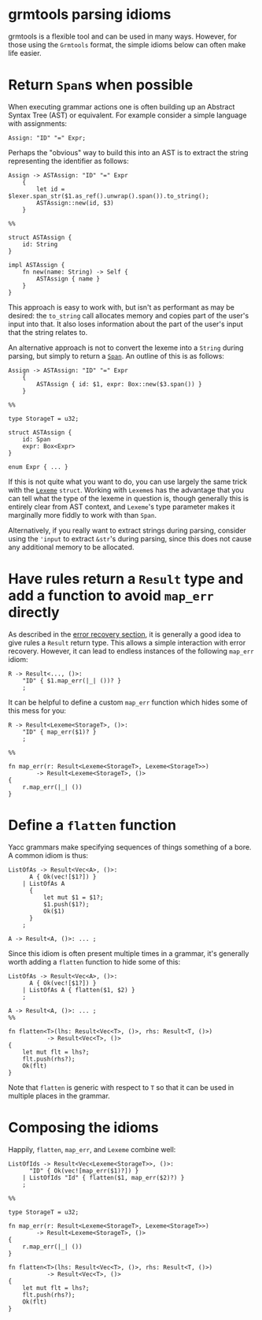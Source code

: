 # grmtools parsing idioms

grmtools is a flexible tool and can be used in many ways. However, for those
using the `Grmtools` format, the simple idioms below can often make life easier.


# Return `Span`s when possible

When executing grammar actions one is often building up an Abstract Syntax Tree
(AST) or equivalent. For example consider a simple language with assignments:

```
Assign: "ID" "=" Expr;
```

Perhaps the "obvious" way to build this into an AST is to extract the string
representing the identifier as follows:

```rust,noplaypen
Assign -> ASTAssign: "ID" "=" Expr
    {
        let id = $lexer.span_str($1.as_ref().unwrap().span()).to_string();
        ASTAssign::new(id, $3)
    }

%%

struct ASTAssign {
    id: String
}

impl ASTAssign {
    fn new(name: String) -> Self {
        ASTAssign { name }
    }
}
```

This approach is easy to work with, but isn't as performant as may be desired:
the `to_string` call allocates memory and copies part of the user's input into
that. It also loses information about the part of the user's input that the
string relates to.

An alternative approach is not to convert the lexeme into a `String` during
parsing, but simply to return a
[`Span`](https://docs.rs/lrpar/~0/lrpar/struct.Span.html). An outline of this
is as follows:

```rust,noplaypen
Assign -> ASTAssign: "ID" "=" Expr
    {
        ASTAssign { id: $1, expr: Box::new($3.span()) }
    }

%%

type StorageT = u32;

struct ASTAssign {
    id: Span
    expr: Box<Expr>
}

enum Expr { ... }
```

If this is not quite what you want to do, you can use largely the same trick with
the [`Lexeme`](https://docs.rs/lrpar/~0/lrpar/lex/struct.Lexeme.html) `struct`.
Working with `Lexeme`s has the advantage that you can tell what the type of the
lexeme in question is, though generally this is entirely clear from AST
context, and `Lexeme`'s type parameter makes it marginally more fiddly to work
with than `Span`.

Alternatively, if you really want to extract strings during parsing, consider
using the `'input` to extract `&str`'s during parsing, since this does not
cause any additional memory to be allocated.


# Have rules return a `Result` type and add a function to avoid `map_err` directly

As described in the [error recovery
section](errorrecovery.html#a-rule-of-thumb-have-rules-return-a-result-type), it
is generally a good idea to give rules a `Result` return type. This allows a
simple interaction with error recovery. However, it can lead to endless
instances of the following `map_err` idiom:

```rust,noplaypen
R -> Result<..., ()>:
    "ID" { $1.map_err(|_| ())? }
    ;
```

It can be helpful to define a custom `map_err` function which hides some of this
mess for you:

```rust,noplaypen
R -> Result<Lexeme<StorageT>, ()>:
    "ID" { map_err($1)? }
    ;

%%

fn map_err(r: Result<Lexeme<StorageT>, Lexeme<StorageT>>)
        -> Result<Lexeme<StorageT>, ()>
{
    r.map_err(|_| ())
}
```


# Define a `flatten` function

Yacc grammars make specifying sequences of things something of a bore. A common
idiom is thus:

```rust,noplaypen
ListOfAs -> Result<Vec<A>, ()>:
      A { Ok(vec![$1?]) }
    | ListOfAs A
      {
          let mut $1 = $1?;
          $1.push($1?);
          Ok($1)
      }
    ;

A -> Result<A, ()>: ... ;
```

Since this idiom is often present multiple times in a grammar, it's generally
worth adding a `flatten` function to hide some of this:

```rust,noplaypen
ListOfAs -> Result<Vec<A>, ()>:
      A { Ok(vec![$1?]) }
    | ListOfAs A { flatten($1, $2) }
    ;

A -> Result<A, ()>: ... ;
%%

fn flatten<T>(lhs: Result<Vec<T>, ()>, rhs: Result<T, ()>)
           -> Result<Vec<T>, ()>
{
    let mut flt = lhs?;
    flt.push(rhs?);
    Ok(flt)
}
```

Note that `flatten` is generic with respect to `T` so that it can be used in
multiple places in the grammar.


# Composing the idioms

Happily, `flatten`, `map_err`, and `Lexeme` combine well:

```rust,noplaypen
ListOfIds -> Result<Vec<Lexeme<StorageT>>, ()>:
      "ID" { Ok(vec![map_err($1)?]) }
    | ListOfIds "Id" { flatten($1, map_err($2)?) }
    ;

%%

type StorageT = u32;

fn map_err(r: Result<Lexeme<StorageT>, Lexeme<StorageT>>)
        -> Result<Lexeme<StorageT>, ()>
{
    r.map_err(|_| ())
}

fn flatten<T>(lhs: Result<Vec<T>, ()>, rhs: Result<T, ()>)
           -> Result<Vec<T>, ()>
{
    let mut flt = lhs?;
    flt.push(rhs?);
    Ok(flt)
}
```
